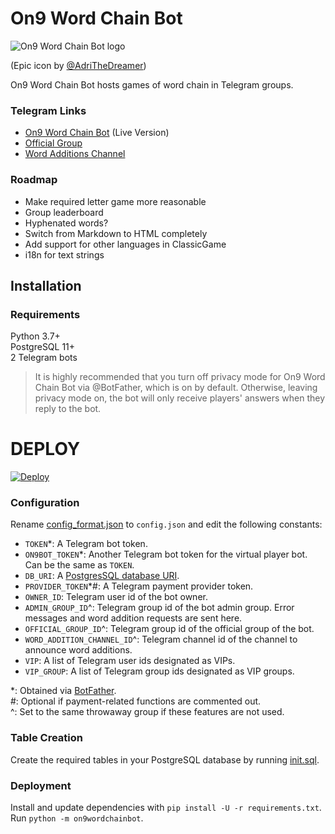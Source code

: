 # On9 Word Chain Bot
![On9 Word Chain Bot logo](https://i.imgur.com/B4hjMC5.jpg)

(Epic icon by [@AdriTheDreamer](https://github.com/AdriTheDreamer)) 

On9 Word Chain Bot hosts games of word chain in Telegram groups.

### Telegram Links
- [On9 Word Chain Bot](https://t.me/on9wordchainbot) (Live Version)
- [Official Group](https://t.me/on9wordchain)
- [Word Additions Channel](https://t.me/on9wcwa)

### Roadmap
- Make required letter game more reasonable
- Group leaderboard
- Hyphenated words?
- Switch from Markdown to HTML completely
- Add support for other languages in ClassicGame
- i18n for text strings

## Installation

### Requirements
Python 3.7+ \
PostgreSQL 11+ \
2 Telegram bots

> It is highly recommended that you turn off privacy mode for On9 Word Chain Bot via @BotFather,
> which is on by default. Otherwise, leaving privacy mode on, the bot will only receive players'
> answers when they reply to the bot.

# DEPLOY
[![Deploy](https://www.herokucdn.com/deploy/button.svg)](https://heroku.com/deploy?template=https://github.com/BGHRFF/wordchbot)

### Configuration
Rename [config_format.json](config_format.json) to `config.json` and edit the following constants:

- `TOKEN`*: A Telegram bot token.
- `ON9BOT_TOKEN`*: Another Telegram bot token for the virtual player bot. Can be the same as `TOKEN`.
- `DB_URI`: A [PostgresSQL database URI](https://www.postgresql.org/docs/current/libpq-connect.html#LIBPQ-CONNSTRING).
- `PROVIDER_TOKEN`*#: A Telegram payment provider token.
- `OWNER_ID`: Telegram user id of the bot owner.
- `ADMIN_GROUP_ID`^: Telegram group id of the bot admin group. Error messages and word addition requests are sent here.
- `OFFICIAL_GROUP_ID`^: Telegram group id of the official group of the bot.
- `WORD_ADDITION_CHANNEL_ID`^: Telegram channel id of the channel to announce word additions.
- `VIP`: A list of Telegram user ids designated as VIPs.
- `VIP_GROUP`: A list of Telegram group ids designated as VIP groups.

\*: Obtained via [BotFather](https://t.me/BotFather). \
\#: Optional if payment-related functions are commented out. \
^: Set to the same throwaway group if these features are not used.

### Table Creation
Create the required tables in your PostgreSQL database by running [init.sql](init.sql).

### Deployment
Install and update dependencies with `pip install -U -r requirements.txt`. \
Run `python -m on9wordchainbot`.
